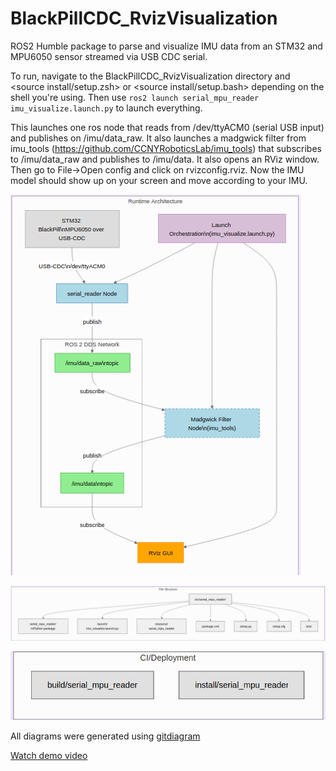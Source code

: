 # BlackPillCDC_RvizVisualization
ROS2 Humble package to parse and visualize IMU data from an STM32 and MPU6050 sensor streamed via USB CDC serial. 

To run, navigate to the BlackPillCDC_RvizVisualization directory and <source install/setup.zsh> or <source install/setup.bash> depending on the shell you're using. Then use `ros2 launch serial_mpu_reader imu_visualize.launch.py` to launch everything.

This launches one ros node that reads from /dev/ttyACM0 (serial USB input) and publishes on /imu/data_raw. It also launches a madgwick filter from imu_tools (https://github.com/CCNYRoboticsLab/imu_tools) that subscribes to /imu/data_raw and publishes to /imu/data. It also opens an RViz window. Then go to File->Open config and click on rvizconfig.rviz. Now the IMU model should show up on your screen and move according to your IMU.

![runtime-architecture](runtime-architecture.png)

![file structure](file-structure.png)

![deployment diagram](deployment.png)

All diagrams were generated using [gitdiagram](https://gitdiagram.com/Sohail103/BlackPillCDC_RvizVisualization)

[Watch demo video](demo.mp4)
